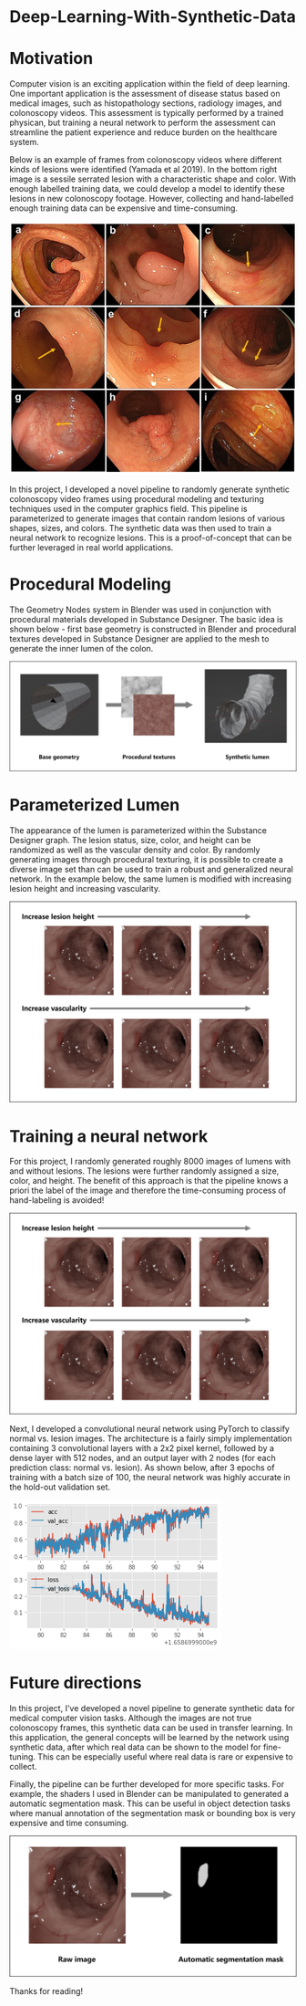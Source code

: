 # Deep-Learning-With-Synthetic-Data
 
# Motivation
Computer vision is an exciting application within the field of deep learning. One important application is the assessment of disease status based on medical images, such as histopathology sections, radiology images, and colonoscopy videos. This assessment is typically performed by a trained physican, but training a neural network to perform the assessment can streamline the patient experience and reduce burden on the healthcare system. 

Below is an example of frames from colonoscopy videos where different kinds of lesions were identified (Yamada et al 2019). In the bottom right image is a sessile serrated lesion with a characteristic shape and color. With enough labelled training data, we could develop a model to identify these lesions in new colonoscopy footage. However, collecting and hand-labelled enough training data can be expensive and time-consuming. 

![alt text](https://github.com/madhi-saranadasa/Deep-Learning-With-Synthetic-Data/blob/main/images/Picture0.png "Example colonoscopy images")

In this project, I developed a novel pipeline to randomly generate synthetic colonoscopy video frames using procedural modeling and texturing techniques used in the computer graphics field. This pipeline is parameterized to generate images that contain random lesions of various shapes, sizes, and colors. The synthetic data was then used to train a neural network to recognize lesions. This is a proof-of-concept that can be further leveraged in real world applications. 

# Procedural Modeling 
The Geometry Nodes system in Blender was used in conjunction with procedural materials developed in Substance Designer. The basic idea is shown below - first base geometry is constructed in Blender and procedural textures developed in Substance Designer are applied to the mesh to generate the inner lumen of the colon. 

![alt text](https://github.com/madhi-saranadasa/Deep-Learning-With-Synthetic-Data/blob/main/images/Picture1.png "Procedural modeling workflow")

# Parameterized Lumen
The appearance of the lumen is parameterized within the Substance Designer graph. The lesion status, size, color, and height can be randomized as well as the vascular density and color. By randomly generating images through procedural texturing, it is possible to create a diverse image set than can be used to train a robust and generalized neural network. In the example below, the same lumen is modified with increasing lesion height and increasing vascularity.

![alt text](https://github.com/madhi-saranadasa/Deep-Learning-With-Synthetic-Data/blob/main/images/Picture2.png "Parameterized Lumen")

# Training a neural network
For this project, I randomly generated roughly 8000 images of lumens with and without lesions. The lesions were further randomly assigned a size, color, and height. The benefit of this approach is that the pipeline knows a priori the label of the image and therefore the time-consuming process of hand-labeling is avoided!

![alt text](https://github.com/madhi-saranadasa/Deep-Learning-With-Synthetic-Data/blob/main/images/Picture2.png "Training a neural network 1")

Next, I developed a convolutional neural network using PyTorch to classify normal vs. lesion images. The architecture is a fairly simply implementation containing 3 convolutional layers with a 2x2 pixel kernel, followed by a dense layer with 512 nodes, and an output layer with 2 nodes (for each prediction class: normal vs. lesion). As shown below, after 3 epochs of training with a batch size of 100, the neural network was highly accurate in the hold-out validation set.

![alt text](https://github.com/madhi-saranadasa/Deep-Learning-With-Synthetic-Data/blob/main/images/Performance.png "Training a neural network 2")

# Future directions
In this project, I've developed a novel pipeline to generate synthetic data for medical computer vision tasks. Although the images are not true colonoscopy frames, this synthetic data can be used in transfer learning. In this application, the general concepts will be learned by the network using synthetic data, after which real data can be shown to the model for fine-tuning. This can be especially useful where real data is rare or expensive to collect. 

Finally, the pipeline can be further developed for more specific tasks. For example, the shaders I used in Blender can be manipulated to generated a automatic segmentation mask. This can be useful in object detection tasks where manual annotation of the segmentation mask or bounding box is very expensive and time consuming.

![alt text](https://github.com/madhi-saranadasa/Deep-Learning-With-Synthetic-Data/blob/main/images/Picture4.png "Segmentation mask")

Thanks for reading!
